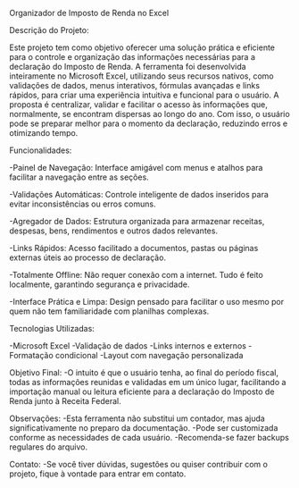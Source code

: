 Organizador de Imposto de Renda no Excel

Descrição do Projeto:


Este projeto tem como objetivo oferecer uma solução prática e eficiente para o controle e organização das informações necessárias para a declaração do Imposto de Renda. A ferramenta foi desenvolvida inteiramente no Microsoft Excel, utilizando seus recursos nativos, como validações de dados, menus interativos, fórmulas avançadas e links rápidos, para criar uma experiência intuitiva e funcional para o usuário.
A proposta é centralizar, validar e facilitar o acesso às informações que, normalmente, se encontram dispersas ao longo do ano. Com isso, o usuário pode se preparar melhor para o momento da declaração, reduzindo erros e otimizando tempo.


Funcionalidades:
 
 -Painel de Navegação: Interface amigável com menus e atalhos para facilitar a navegação entre as seções.

-Validações Automáticas: Controle inteligente de dados inseridos para evitar inconsistências ou erros comuns.

-Agregador de Dados: Estrutura organizada para armazenar receitas, despesas, bens, rendimentos e outros dados relevantes.

-Links Rápidos: Acesso facilitado a documentos, pastas ou páginas externas úteis ao processo de declaração.

-Totalmente Offline: Não requer conexão com a internet. Tudo é feito localmente, garantindo segurança e privacidade.

-Interface Prática e Limpa: Design pensado para facilitar o uso mesmo por quem não tem familiaridade com planilhas complexas.


Tecnologias Utilizadas:

-Microsoft Excel
-Validação de dados
-Links internos e externos
-Formatação condicional
-Layout com navegação personalizada


Objetivo Final:
-O intuito é que o usuário tenha, ao final do período fiscal, todas as informações reunidas e validadas em um único lugar, facilitando a importação manual ou leitura eficiente para a declaração do Imposto de Renda junto à Receita Federal.

Observações:
-Esta ferramenta não substitui um contador, mas ajuda significativamente no preparo da documentação.
-Pode ser customizada conforme as necessidades de cada usuário.
-Recomenda-se fazer backups regulares do arquivo.

Contato:
-Se você tiver dúvidas, sugestões ou quiser contribuir com o projeto, fique à vontade para entrar em contato.
